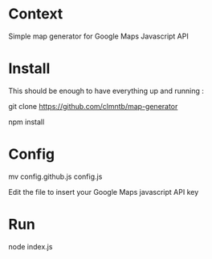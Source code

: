 Context
=======

Simple map generator for Google Maps Javascript API

Install
=======

This should be enough to have everything up and running : 

git clone https://github.com/clmntb/map-generator

npm install 

Config
======

mv config.github.js config.js

Edit the file to insert your Google Maps javascript API key

Run
===

node index.js
